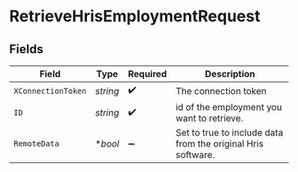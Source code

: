 # RetrieveHrisEmploymentRequest


## Fields

| Field                                                        | Type                                                         | Required                                                     | Description                                                  |
| ------------------------------------------------------------ | ------------------------------------------------------------ | ------------------------------------------------------------ | ------------------------------------------------------------ |
| `XConnectionToken`                                           | *string*                                                     | :heavy_check_mark:                                           | The connection token                                         |
| `ID`                                                         | *string*                                                     | :heavy_check_mark:                                           | id of the employment you want to retrieve.                   |
| `RemoteData`                                                 | **bool*                                                      | :heavy_minus_sign:                                           | Set to true to include data from the original Hris software. |